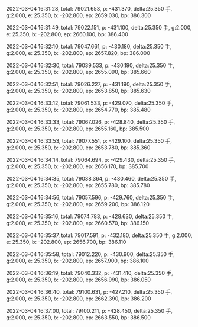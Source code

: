 2022-03-04 16:31:28, total: 79021.653, p: -431.370, delta:25.350 手, g:2.000, e: 25.350, b: -202.800, ep: 2659.030, bp: 386.300

2022-03-04 16:31:49, total: 79022.151, p: -431.100, delta:25.350 手, g:2.000, e: 25.350, b: -202.800, ep: 2660.100, bp: 386.400

2022-03-04 16:32:10, total: 79047.661, p: -430.180, delta:25.350 手, g:2.000, e: 25.350, b: -202.800, ep: 2657.820, bp: 386.000

2022-03-04 16:32:30, total: 79039.533, p: -430.190, delta:25.350 手, g:2.000, e: 25.350, b: -202.800, ep: 2655.090, bp: 385.660

2022-03-04 16:32:51, total: 79026.227, p: -431.190, delta:25.350 手, g:2.000, e: 25.350, b: -202.800, ep: 2653.850, bp: 385.630

2022-03-04 16:33:12, total: 79061.533, p: -429.070, delta:25.350 手, g:2.000, e: 25.350, b: -202.800, ep: 2654.770, bp: 385.480

2022-03-04 16:33:33, total: 79067.026, p: -428.840, delta:25.350 手, g:2.000, e: 25.350, b: -202.800, ep: 2655.160, bp: 385.500

2022-03-04 16:33:53, total: 79077.551, p: -429.100, delta:25.350 手, g:2.000, e: 25.350, b: -202.800, ep: 2653.780, bp: 385.360

2022-03-04 16:34:14, total: 79064.694, p: -429.430, delta:25.350 手, g:2.000, e: 25.350, b: -202.800, ep: 2656.170, bp: 385.700

2022-03-04 16:34:35, total: 79038.364, p: -430.460, delta:25.350 手, g:2.000, e: 25.350, b: -202.800, ep: 2655.780, bp: 385.780

2022-03-04 16:34:56, total: 79057.596, p: -429.760, delta:25.350 手, g:2.000, e: 25.350, b: -202.800, ep: 2659.200, bp: 386.120

2022-03-04 16:35:16, total: 79074.783, p: -428.630, delta:25.350 手, g:2.000, e: 25.350, b: -202.800, ep: 2660.570, bp: 386.150

2022-03-04 16:35:37, total: 79017.591, p: -432.180, delta:25.350 手, g:2.000, e: 25.350, b: -202.800, ep: 2656.700, bp: 386.110

2022-03-04 16:35:58, total: 79012.220, p: -430.900, delta:25.350 手, g:2.000, e: 25.350, b: -202.800, ep: 2657.900, bp: 386.100

2022-03-04 16:36:19, total: 79040.332, p: -431.410, delta:25.350 手, g:2.000, e: 25.350, b: -202.800, ep: 2656.990, bp: 386.050

2022-03-04 16:36:40, total: 79100.631, p: -427.210, delta:25.350 手, g:2.000, e: 25.350, b: -202.800, ep: 2662.390, bp: 386.200

2022-03-04 16:37:00, total: 79100.211, p: -428.450, delta:25.350 手, g:2.000, e: 25.350, b: -202.800, ep: 2663.550, bp: 386.500